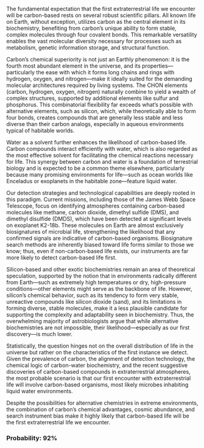 The fundamental expectation that the first extraterrestrial life we encounter will be carbon-based rests on several robust scientific pillars. All known life on Earth, without exception, utilizes carbon as the central element in its biochemistry, benefiting from carbon’s unique ability to form stable, complex molecules through four covalent bonds. This remarkable versatility enables the vast molecular diversity necessary for processes such as metabolism, genetic information storage, and structural function.

Carbon’s chemical superiority is not just an Earthly phenomenon: it is the fourth most abundant element in the universe, and its properties—particularly the ease with which it forms long chains and rings with hydrogen, oxygen, and nitrogen—make it ideally suited for the demanding molecular architectures required by living systems. The CHON elements (carbon, hydrogen, oxygen, nitrogen) naturally combine to yield a wealth of complex structures, supported by additional elements like sulfur and phosphorus. This combinatorial flexibility far exceeds what’s possible with alternative elements, such as silicon, which, while theoretically able to form four bonds, creates compounds that are generally less stable and less diverse than their carbon analogs, especially in aqueous environments typical of habitable worlds.

Water as a solvent further enhances the likelihood of carbon-based life. Carbon compounds interact efficiently with water, which is also regarded as the most effective solvent for facilitating the chemical reactions necessary for life. This synergy between carbon and water is a foundation of terrestrial biology and is expected to be a common theme elsewhere, particularly because many promising environments for life—such as ocean worlds like Enceladus or exoplanets in the habitable zone—feature liquid water.

Our detection strategies and technological capabilities are deeply rooted in this paradigm. Current missions, including those of the James Webb Space Telescope, focus on identifying atmospheres containing carbon-based molecules like methane, carbon dioxide, dimethyl sulfide (DMS), and dimethyl disulfide (DMDS), which have been detected at significant levels on exoplanet K2-18b. These molecules on Earth are almost exclusively biosignatures of microbial life, strengthening the likelihood that any confirmed signals are indicative of carbon-based organisms. Biosignature search methods are inherently biased toward life forms similar to those we know; thus, even if non-carbon-based life exists, our instruments are far more likely to detect carbon-based life first.

Silicon-based and other exotic biochemistries remain an area of theoretical speculation, supported by the notion that in environments radically different from Earth—such as extremely high temperatures or dry, high-pressure conditions—other elements might serve as the backbone of life. However, silicon’s chemical behavior, such as its tendency to form very stable, unreactive compounds like silicon dioxide (sand), and its limitations in forming diverse, stable molecules, make it a less plausible candidate for supporting the complexity and adaptability seen in biochemistry. Thus, the overwhelming majority of astrobiologists argue that while alternative biochemistries are not impossible, their likelihood—especially as our first discovery—is much lower.

Statistically, the question hinges not on the overall distribution of life in the universe but rather on the characteristics of the first instance we detect. Given the prevalence of carbon, the alignment of detection technology, the chemical logic of carbon-water biochemistry, and the recent suggestive discoveries of carbon-based compounds in extraterrestrial atmospheres, the most probable scenario is that our first encounter with extraterrestrial life will involve carbon-based organisms, most likely microbes inhabiting liquid water environments.

Despite the possibilities for alternative chemistries in extreme environments, the combination of carbon’s chemical advantages, cosmic abundance, and search instrument bias make it highly likely that carbon-based life will be the first extraterrestrial life we encounter.

### Probability: 92%
